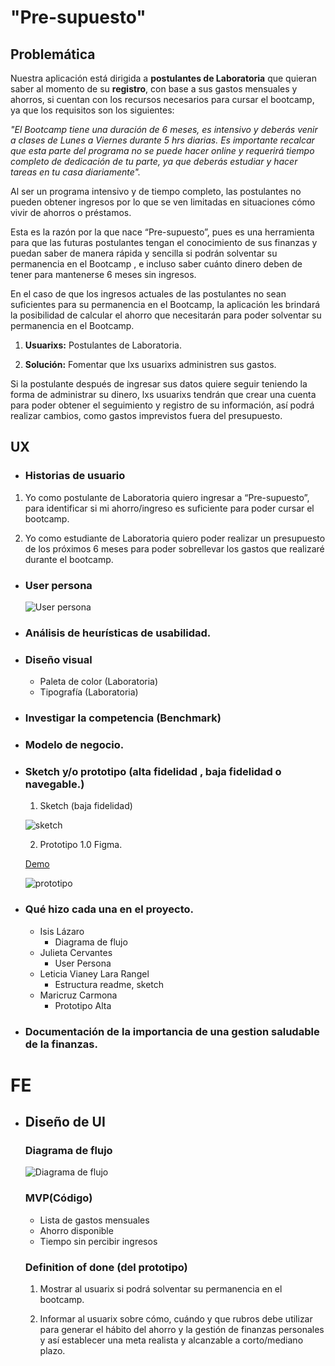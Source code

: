 # "Pre-supuesto"

## Problemática

Nuestra aplicación está dirigida a **postulantes de Laboratoria** que quieran saber al momento de su **registro**, con base a sus gastos mensuales y ahorros, si cuentan con los recursos necesarios para cursar el bootcamp, ya que los requisitos son los siguientes:

_"El Bootcamp tiene una duración de 6 meses, es intensivo y deberás venir a clases de Lunes a Viernes durante 5 hrs diarias. Es importante recalcar que esta parte del programa no se puede hacer online y requerirá tiempo completo de dedicación de tu parte, ya que deberás estudiar y hacer tareas en tu casa diariamente"._

Al ser un programa intensivo y de tiempo completo, las postulantes no pueden obtener ingresos por lo que se ven limitadas en situaciones cómo vivir de ahorros o préstamos. 

Esta es la razón por la que nace “Pre-supuesto”, pues es una herramienta para que las futuras postulantes tengan el conocimiento de sus finanzas y puedan saber de manera rápida y sencilla si podrán solventar su permanencia en el Bootcamp , e incluso saber cuánto dinero deben de tener para mantenerse 6 meses sin ingresos.

En el caso de que los ingresos actuales de las postulantes no sean suficientes para su permanencia en el Bootcamp, la aplicación les brindará la posibilidad de calcular el ahorro que necesitarán para poder solventar su permanencia en el Bootcamp.

1. **Usuarixs:** Postulantes de Laboratoria.

2. **Solución:** Fomentar que lxs usuarixs administren sus gastos.

Si la postulante después de ingresar sus datos quiere seguir teniendo la forma de administrar su dinero, lxs usuarixs tendrán que crear una cuenta para poder obtener el seguimiento y registro de su información, así podrá realizar cambios, como gastos imprevistos fuera del presupuesto.

## UX

- ### Historias de usuario

1. Yo como postulante de Laboratoria quiero ingresar a “Pre-supuesto”, para identificar si mi ahorro/ingreso es suficiente para poder cursar el bootcamp.

2. Yo como estudiante de Laboratoria quiero poder realizar un presupuesto de los próximos 6 meses para poder sobrellevar los gastos que realizaré durante el bootcamp.

- ### User persona

   ![User persona](src/img/Userpersona.png)

- ### Análisis de heurísticas de usabilidad.

- ### Diseño visual
    
    * Paleta de color (Laboratoria)
    * Tipografía (Laboratoria)

- ### Investigar la competencia (Benchmark)

- ### Modelo de negocio.

- ### Sketch y/o prototipo (alta fidelidad , baja fidelidad o navegable.)

    1. Sketch (baja fidelidad)

    ![sketch](src/img/sketch1.jpeg)

    2. Prototipo 1.0 Figma. 
    
    [Demo](https://www.figma.com/proto/bLrKYSYOSwNRFz4bEJs25h/Pre-supuesto?node-id=10%3A95&scaling=scale-down)
    
    ![prototipo](src/img/prototipo1.png)

- ### Qué hizo cada una en el proyecto.
    * Isis Lázaro
        - Diagrama de flujo
    * Julieta Cervantes
        - User Persona
    * Leticia Vianey Lara Rangel
        - Estructura readme, sketch 
    * Maricruz Carmona
        - Prototipo Alta 
    
- ### Documentación de la importancia de una gestion saludable de la finanzas.


# FE

- ## Diseño de UI
    
    ### Diagrama de flujo

    ![Diagrama de flujo](src/img/flowPresupuesto.jpg)

    ### MVP(Código)
    
    * Lista de gastos mensuales
    * Ahorro disponible
    * Tiempo sin percibir ingresos

    ### Definition of done (del prototipo)
    
    1. Mostrar al usuarix si podrá solventar su permanencia en el bootcamp.

    2. Informar al usuarix sobre cómo, cuándo y que rubros debe utilizar para generar el hábito del ahorro y la gestión de finanzas personales y así establecer una meta realista y alcanzable a corto/mediano plazo.